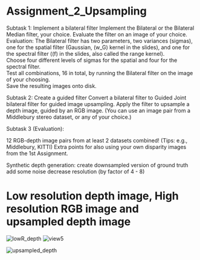 # Assignment_2_Upsampling


Subtask 1: 
Implement a bilateral filter
Implement the Bilateral or the Bilateral Median filter, your choice.
Evaluate the filter on an image of your choice. 
Evaluation:  The Bilateral filter has two parameters, two variances (sigmas), one for the spatial filter (Gaussian, \(w_G\) kernel in the slides), and one for the spectral filter (\(f\) in the slides, also called the range kernel).      
Choose four different levels of sigmas for the spatial and four for the spectral filter.     
Test all combinations, 16 in total, by running the Bilateral filter on the image of your choosing.     
Save the resulting images onto disk.  

Subtask 2: Create a guided filter
Convert a bilateral filter to Guided Joint bilateral filter for guided image upsampling.
Apply the filter to upsample a depth image, guided by an RGB image. (You can use an image pair from a Middlebury stereo dataset, or any of your choice.)

Subtask 3 (Evaluation):

 12 RGB-depth image pairs from at least 2 datasets combined!
    (Tips: e.g., Middlebury, KITTI)
    Extra points for also using your own disparity images from the 1st Assignment.
     
 Synthetic depth generation:
        create downsampled version of ground truth
        add some noise
        decrease resolution (by factor of 4 - 8)
# Low resolution depth image, High resolution RGB image and upsampled depth image
![lowR_depth](https://user-images.githubusercontent.com/80226882/144677610-90f822fc-0622-48d5-b91c-9b1680bd63ae.PNG)
![view5](https://user-images.githubusercontent.com/80226882/144677627-8442980f-0178-4009-ac61-3e29ac69910f.png)
     
     
     

     
![upsampled_depth](https://user-images.githubusercontent.com/80226882/144677721-41ce0ea6-c7be-4a43-a2d6-362b5f14b91f.PNG)
